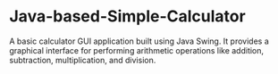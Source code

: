 # Java-based-Simple-Calculator
A basic calculator GUI application built using Java Swing. It provides a graphical interface for performing arithmetic operations like addition, subtraction, multiplication, and division.
